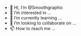 - 👋 Hi, I’m @Smoothgraphic
- 👀 I’m interested in ...
- 🌱 I’m currently learning ...
- 💞️ I’m looking to collaborate on ...
- 📫 How to reach me ...

<!---
Smoothgraphic/Smoothgraphic is a ✨ special ✨ repository because its `README.md` (this file) appears on your GitHub profile.
You can click the Preview link to take a look at your changes.
--->
